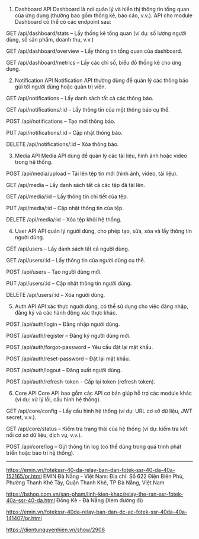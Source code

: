 1. Dashboard API
   Dashboard là nơi quản lý và hiển thị thông tin tổng quan của ứng dụng (thường bao gồm thống kê, báo cáo, v.v.). API cho module Dashboard có thể có các endpoint sau:

GET /api/dashboard/stats – Lấy thống kê tổng quan (ví dụ: số lượng người dùng, số sản phẩm, doanh thu, v.v.)

GET /api/dashboard/overview – Lấy thông tin tổng quan của dashboard.

GET /api/dashboard/metrics – Lấy các chỉ số, biểu đồ thống kê cho ứng dụng.

2. Notification API
   Notification API thường dùng để quản lý các thông báo gửi tới người dùng hoặc quản trị viên.

GET /api/notifications – Lấy danh sách tất cả các thông báo.

GET /api/notifications/:id – Lấy thông tin của một thông báo cụ thể.

POST /api/notifications – Tạo mới thông báo.

PUT /api/notifications/:id – Cập nhật thông báo.

DELETE /api/notifications/:id – Xóa thông báo.

3. Media API
   Media API dùng để quản lý các tài liệu, hình ảnh hoặc video trong hệ thống.

POST /api/media/upload – Tải lên tệp tin mới (hình ảnh, video, tài liệu).

GET /api/media – Lấy danh sách tất cả các tệp đã tải lên.

GET /api/media/:id – Lấy thông tin chi tiết của tệp.

PUT /api/media/:id – Cập nhật thông tin của tệp.

DELETE /api/media/:id – Xóa tệp khỏi hệ thống.

4. User API
   API quản lý người dùng, cho phép tạo, sửa, xóa và lấy thông tin người dùng.

GET /api/users – Lấy danh sách tất cả người dùng.

GET /api/users/:id – Lấy thông tin của người dùng cụ thể.

POST /api/users – Tạo người dùng mới.

PUT /api/users/:id – Cập nhật thông tin người dùng.

DELETE /api/users/:id – Xóa người dùng.

5. Auth API
   API xác thực người dùng, có thể sử dụng cho việc đăng nhập, đăng ký và các hành động xác thực khác.

POST /api/auth/login – Đăng nhập người dùng.

POST /api/auth/register – Đăng ký người dùng mới.

POST /api/auth/forgot-password – Yêu cầu đặt lại mật khẩu.

POST /api/auth/reset-password – Đặt lại mật khẩu.

POST /api/auth/logout – Đăng xuất người dùng.

POST /api/auth/refresh-token – Cấp lại token (refresh token).

6. Core API
   Core API bao gồm các API cơ bản giúp hỗ trợ các module khác (ví dụ: xử lý lỗi, cấu hình hệ thống).

GET /api/core/config – Lấy cấu hình hệ thống (ví dụ: URL cơ sở dữ liệu, JWT secret, v.v.).

GET /api/core/status – Kiểm tra trạng thái của hệ thống (ví dụ: kiểm tra kết nối cơ sở dữ liệu, dịch vụ, v.v.).

POST /api/core/log – Gửi thông tin log (có thể dùng trong quá trình phát triển hoặc bảo trì hệ thống).

---

https://emin.vn/fotekssr-40-da-relay-ban-dan-fotek-ssr-40-da-40a-152165/pr.html
EMIN Đà Nẵng - Việt Nam:
Địa chỉ: Số 622 Điện Biên Phủ, Phường Thanh Khê Tây, Quận Thanh Khê, TP Đà Nẵng, Việt Nam

https://bshop.com.vn/san-pham/linh-kien-khac/relay-the-ran-ssr-fotek-40a-ssr-40-da.html
Đồng Kè - Đà Nẵng (Xem đường đi)

https://emin.vn/fotekssr-40da-relay-ban-dan-dc-ac-fotek-ssr-40da-40a-141407/pr.html

https://dientunguyenhien.vn/show/2908
